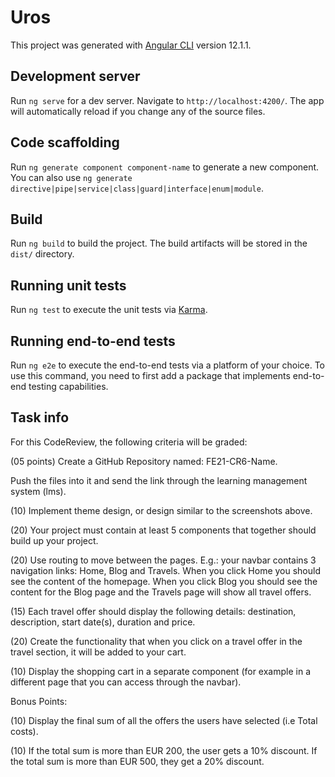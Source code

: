 # Uros

This project was generated with [Angular CLI](https://github.com/angular/angular-cli) version 12.1.1.

## Development server

Run `ng serve` for a dev server. Navigate to `http://localhost:4200/`. The app will automatically reload if you change any of the source files.

## Code scaffolding

Run `ng generate component component-name` to generate a new component. You can also use `ng generate directive|pipe|service|class|guard|interface|enum|module`.

## Build

Run `ng build` to build the project. The build artifacts will be stored in the `dist/` directory.

## Running unit tests

Run `ng test` to execute the unit tests via [Karma](https://karma-runner.github.io).

## Running end-to-end tests

Run `ng e2e` to execute the end-to-end tests via a platform of your choice. To use this command, you need to first add a package that implements end-to-end testing capabilities.

## Task info
For this CodeReview, the following criteria will be graded:

(05 points) Create a GitHub Repository named: FE21-CR6-Name.

Push the files into it and send the link through the learning management system (lms).

(10) Implement theme design, or design similar to the screenshots above. 

(20) Your project must contain at least 5 components that together should build up your project.

(20) Use routing to move between the pages. E.g.: your navbar contains 3 navigation links: Home, Blog and Travels. When you click Home you should see the content of the homepage. When you click Blog you should see the content for the Blog page and the Travels page will show all travel offers.

(15) Each travel offer should display the following details: destination, description, start date(s), duration and price. 

(20) Create the functionality that when you click on a travel offer in the travel section, it will be added to your cart.

(10) Display the shopping cart in a separate component (for example in a different page that you can access through the navbar).

Bonus Points:

(10) Display the final sum of all the offers the users have selected (i.e Total costs).

(10) If the total sum is more than EUR 200, the user gets a 10% discount. If the total sum is more than EUR 500, they get a 20% discount.
